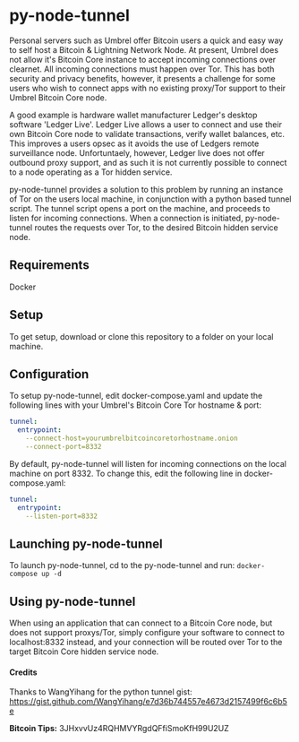 # py-node-tunnel
Personal servers such as Umbrel offer Bitcoin users a quick and easy way to self host a Bitcoin & Lightning Network Node.
At present, Umbrel does not allow it's Bitcoin Core instance to accept incoming connections over clearnet. All incoming connections must happen over Tor.
This has both security and privacy benefits, however, it presents a challenge for some users who wish to connect apps with no existing proxy/Tor support to their Umbrel Bitcoin Core node.

A good example is hardware wallet manufacturer Ledger's desktop software 'Ledger Live'.
Ledger Live allows a user to connect and use their own Bitcoin Core node to validate transactions, verify wallet balances, etc. This improves a users opsec as it avoids the use of Ledgers remote surveillance node.
Unfortuntaely, however, Ledger live does not offer outbound proxy support, and as such it is not currently possible to connect to a node operating as a Tor hidden service.

py-node-tunnel provides a solution to this problem by running an instance of Tor on the users local machine, in conjunction with a python based tunnel script.
The tunnel script opens a port on the machine, and proceeds to listen for incoming connections.
When a connection is initiated, py-node-tunnel routes the requests over Tor, to the desired Bitcoin hidden service node.

## Requirements

Docker

## Setup

To get setup, download or clone this repository to a folder on your local machine.

## Configuration

To setup py-node-tunnel, edit docker-compose.yaml and update the following lines with your Umbrel's Bitcoin Core Tor hostname & port:

```yaml
tunnel:
  entrypoint:
    --connect-host=yourumbrelbitcoincoretorhostname.onion
    --connect-port=8332
```
By default, py-node-tunnel will listen for incoming connections on the local machine on port 8332. To change this, edit the following line in docker-compose.yaml:

```yaml
tunnel:
  entrypoint:
    --listen-port=8332
```

## Launching py-node-tunnel

To launch py-node-tunnel, cd to the py-node-tunnel and run:
`docker-compose up -d`

## Using py-node-tunnel
When using an application that can connect to a Bitcoin Core node, but does not support proxys/Tor, simply configure your software to connect to localhost:8332 instead, and your connection will be routed over Tor to the target Bitcoin Core hidden service node. 

#### Credits
Thanks to WangYihang for the python tunnel gist:
https://gist.github.com/WangYihang/e7d36b744557e4673d2157499f6c6b5e

**Bitcoin Tips:**
3JHxvvUz4RQHMVYRgdQFfiSmoKfH99U2UZ 
